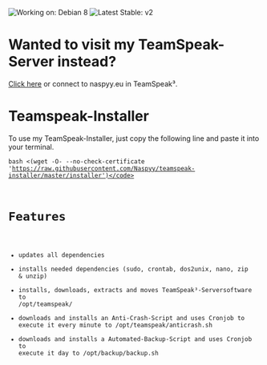 ![Working on: Debian 8](https://img.shields.io/badge/Working%20on-Debian%208-brightgreen.svg) ![Latest Stable: v2](https://img.shields.io/badge/Latest%20Stable-v2-brightgreen.svg) 

Wanted to visit my TeamSpeak-Server instead?
===
[Click here](http://www.teamspeak.com/invite/naspyy.eu/) or connect to naspyy.eu in TeamSpeak³.

Teamspeak-Installer
===
To use my TeamSpeak-Installer, just copy the following line and paste it into your terminal.

<code>bash <(wget -O- --no-check-certificate 'https://raw.githubusercontent.com/Naspyy/teamspeak-installer/master/installer')</code>

Features
===
* updates all dependencies
* installs needed dependencies (sudo, crontab, dos2unix, nano, zip & unzip)
* installs, downloads, extracts and moves TeamSpeak³-Serversoftware to /opt/teamspeak/
* downloads and installs an Anti-Crash-Script and uses Cronjob to execute it every minute to /opt/teamspeak/anticrash.sh
* downloads and installs a Automated-Backup-Script and uses Cronjob to execute it day to /opt/backup/backup.sh
